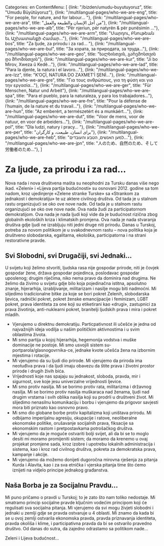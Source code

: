 Categories: en
ContentMenu: [
  {link: "/bizden/umudu-buyutuyoruz", title: "Umudu Büyütüyoruz"},
  {link: "/multilangual-pages/who-we-are-eng", title: "For people, for nature, and for labour… "},
  {link: "/multilangual-pages/who-we-are-ara", title: "من أجل الإنسان والطبيعة والعمل"},
  {link: "/multilangual-pages/who-we-are-alb", title: "Për njeriun, për natyrën & për punësimin ..."},
  {link: "/multilangual-pages/who-we-are-arm", title: "Մարդու, Բնութեան եւ Աշխատանքի Համար…"},
  {link: "/multilangual-pages/who-we-are-bos", title: "Za ljude, za prirodu i za rad... "},
  {link: "/multilangual-pages/who-we-are-bul", title: "За хората, за природата, за труда…"},
  {link: "/multilangual-pages/who-we-are-geo", title: "ხალხისთვის, გარემოსთვის და შრომისთვის"},
  {link: "/multilangual-pages/who-we-are-kur", title: "Ji bo Mirov, Xweza û Kedê…"},
  {link: "/multilangual-pages/who-we-are-lad", title: "Para la djente, la natura i el lavoro..."},
  {link: "/multilangual-pages/who-we-are-lzz", title: "K’OÇİ, NATURA DO ZAXMET’İ ŞENİ…"},
  {link: "/multilangual-pages/who-we-are-gre", title: "Για τους ανθρώπους, για τη φύση και για την εργασία…"},
  {link: "/multilangual-pages/who-we-are-ger", title: "Für Menschen, Natur und Arbeit"},
  {link: "/multilangual-pages/who-we-are-spa", title: "Para el pueblo, para la naturaleza, y para los trabajadores…"},
  {link: "/multilangual-pages/who-we-are-fre", title: "Pour la défense de l’humain, de la nature et du travail..."},
  {link: "/multilangual-pages/who-we-are-hun", title: "Az emberért, a természetért és a munkáért…"},
  {link: "/multilangual-pages/who-we-are-dut", title: "Voor de mens, voor de natuur, en voor de arbeiders..."},
  {link: "/multilangual-pages/who-we-are-pol", title: "Dla ludzi, natury i pracy… "},
  {link: "/multilangual-pages/who-we-are-per", title: "برای انسان، طبیعت، و کارگران"},
  {link: "/multilangual-pages/who-we-are-heb", title: "למען האנשים, הטבע והעובדים..."},
  {link: "/multilangual-pages/who-we-are-jpn", title: "人のため、自然のため、そして労働者のため…"},
  ]


# Za ljude, za prirodu i za rad... 

Nova nada i nova društvena mašta su neophodni za Tursku danas više nego ikad.
«Zeleni» i «Lijeva partija budućnosti» su osnovani 2012. godine sa tom nadom, kroz ujedinjenje «Zelene stranke Turske» sa «Strankom za jednakost i demokratiju» te uz aktere civilnog društva. Od tada je u stalnom rastu organizujući se oko ove nove nade. Od tada je u stalnom rastu organizujući se oko ove nove nade.
Ova nada žudi za participatornom demokratijom.
Ova nada je nada ljudi koji vide da je budućnost rizična zbog globalnih ekoloških kriza i klimatskih promjena.
Ova nada je nada stvaranja društva gdje ljudi ne izrabljuju niti jedni druge niti prirodu.
Danas u Turskoj, potreba za novom politikom je u svakodnevnom rastu – nova politika koja je društveno slobodarska, egalitarna, ekološka, participatorna i na strani restorativne pravde.

## Svi Slobodni, svi Drugačiji, svi Jednaki...

U svijetu koji želimo stvoriti, ljudska rasa nije gospodar prirode, niti je čovjek gospodar žene, država gospodar pojedinca, poslodavac gospodar uposlenog; drugim riječima, niko nema pravo da dominira nad drugima. Ne želimo da živimo u svijetu gdje bilo koja pojedinačna istitna, apsolutno znanje, hijerarhija, izrabljivanje, militarizam i nasilje mogu biti nadmoćni. 
Mi slijedimo tradicionalne bitke za koje se bori pokret Zelenih, slobodarska ljevica, radnički pokret, pokret ženske emancijpacije i feminizam, LGBT pokret, prava identiteta za one koji su etiketirani kao «drugi», zastupnici za prava životinja, anti-nuklearni pokret, branitelji ljudskih prava i mira i pokret mladih.

- Vjerujemo u direktnu demokratiju. Particpativnost ili učešće je jedna od najvažnijih ideja vodilja u našim političkim aktivnostima i u svim oblastima života. 
- Mi smo partija u kojoj hijerarhija, hegemonija vodstva i muške dominacije ne postoje. Mi smo usvojili sistem su-portparola/glasnogovrnika-ce, jednake kvote učešća žena na izbornim mjestima i rotacije. 
- Mi vjerujemo da su ljudi dio prirode. Mi vjerujemo da priroda ima neotuđiva prava i da ljudi imaju obavezu da štite prava i životni prostor prirode i drugih živih bića.
- Vrijednosti koje nas spajaju su jednakost, sloboda, pravda, mir i sigurnost, sve koje jesu univerzalne vrijednosti ljevice.
- Mi smo protiv nasilja. Mi se borimo protiv rata, militarizma i državnog nasilja. Mi se borimo protiv nasilja muškaraca nad ženama, ljudi nad drugim vrstama i svih oblika nasilja koji su prodrli u društveni život. Mi slijedimo nenasilnu komunikaciju i borbu i vjerujemo da prigovor savjesti mora biti priznato kao osnovno pravo. 
- Mi smo dio globane borbe protiv kapitalizma koji uništava prirodu. Mi odbijamo imperijalnu agresiju, okupacije i ratove, neoliberalne ekonomske politike, orušavanje socijalnih prava, fiksacije sa ekonomskim rastom i pretpostavkama potrošačkog društva.
- Mi vjerujemo da je moguće ostvariti bolji svijet, ali da bi se to moglo desiti mi moramo promijeniti sistem; da moramo da krenemo u ovaj projekat promjene sada, kroz izobre i upotrebu lokalnih administracija i sistema, kao i kroz rad civilnog društva, pokreta za demokratska prava, kampanje i akcije.
- Mi vjerujemo da možemo donijeti dugoročna mirovna rješenja za pitanja Kurda i Alavita, kao i za sva etnička i vjerska pitanja time što ćemo iznijeti na vidjelo principe jednakog građanstva.
	
## Naša Borba je za Socijalnu Pravdu...

Mi puno pričamo o pravdi u Turskoj; to je zato što nam toliko nedostaje. Mi smatramo princip socijalne pravde ključnim vodećim principom koji će regulisati sva socijalna pitanja.
Mi vjerujemo da svi mogu živjeti slobodni i jednaki u zemlji gdje se pravda ostvaruje u 4 oblasti. 
Mi znamo da kada bi se u ovoj zemlji ostvarila ekonomska pravda, pravda priznavanja identiteta, pravda okoliša i klime, i participativna pravda da bi se ostvarilo pravedno društvo.
Od danas do sutra, da zajedno odrastamo sa politikom nade... 

Zeleni i Lijeva budućnost... 


